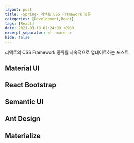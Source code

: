 ```yaml
---
layout: post
title: -Spring- 리액트 CSS Framework 종류
categories: [Development,React]
tags: [React]
date: 2021-03-18 01:24:00 +0900
excerpt_separator: <!--more-->
hide: false
---
```

리액트의 CSS Framework 종류를 지속적으로 업데이트하는 포스트.
<!--more-->

## Material UI  

## React Bootstrap  

## Semantic UI  

## Ant Design  

## Materialize
